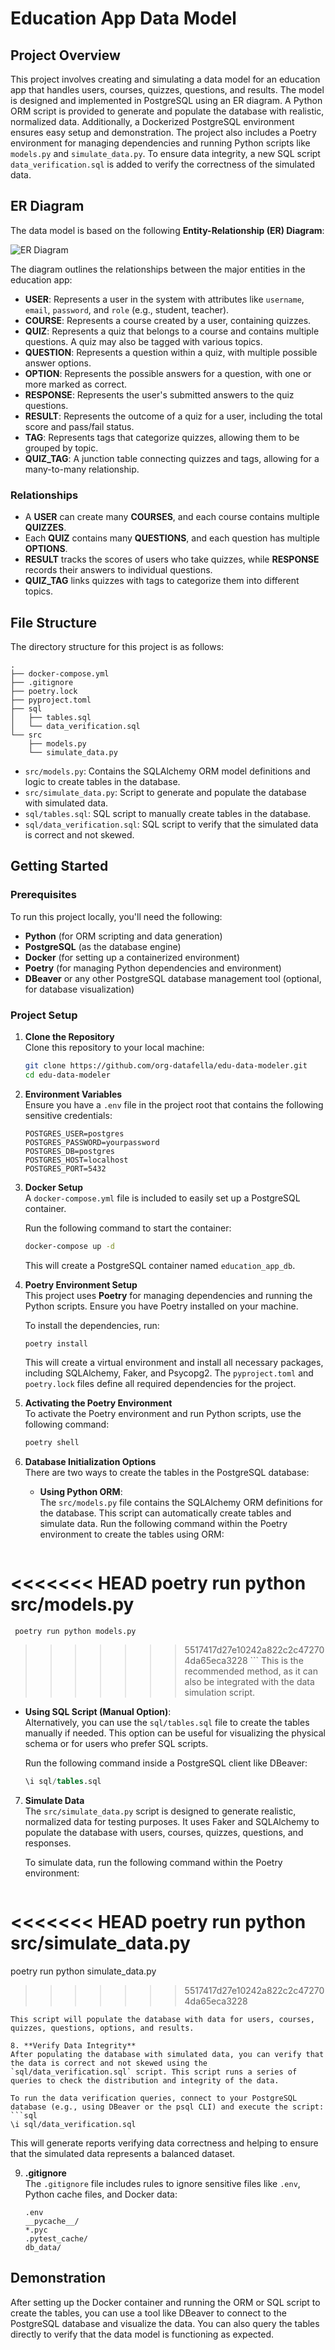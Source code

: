 # Education App Data Model

## Project Overview
This project involves creating and simulating a data model for an education app that handles users, courses, quizzes, questions, and results. The model is designed and implemented in PostgreSQL using an ER diagram. A Python ORM script is provided to generate and populate the database with realistic, normalized data. Additionally, a Dockerized PostgreSQL environment ensures easy setup and demonstration. The project also includes a Poetry environment for managing dependencies and running Python scripts like `models.py` and `simulate_data.py`. To ensure data integrity, a new SQL script `data_verification.sql` is added to verify the correctness of the simulated data.

## ER Diagram

The data model is based on the following **Entity-Relationship (ER) Diagram**:

![ER Diagram](./image.png)

The diagram outlines the relationships between the major entities in the education app:

- **USER**: Represents a user in the system with attributes like `username`, `email`, `password`, and `role` (e.g., student, teacher).
- **COURSE**: Represents a course created by a user, containing quizzes.
- **QUIZ**: Represents a quiz that belongs to a course and contains multiple questions. A quiz may also be tagged with various topics.
- **QUESTION**: Represents a question within a quiz, with multiple possible answer options.
- **OPTION**: Represents the possible answers for a question, with one or more marked as correct.
- **RESPONSE**: Represents the user's submitted answers to the quiz questions.
- **RESULT**: Represents the outcome of a quiz for a user, including the total score and pass/fail status.
- **TAG**: Represents tags that categorize quizzes, allowing them to be grouped by topic.
- **QUIZ_TAG**: A junction table connecting quizzes and tags, allowing for a many-to-many relationship.

### Relationships
- A **USER** can create many **COURSES**, and each course contains multiple **QUIZZES**.
- Each **QUIZ** contains many **QUESTIONS**, and each question has multiple **OPTIONS**.
- **RESULT** tracks the scores of users who take quizzes, while **RESPONSE** records their answers to individual questions.
- **QUIZ_TAG** links quizzes with tags to categorize them into different topics.

## File Structure

The directory structure for this project is as follows:

```
.
├── docker-compose.yml
├── .gitignore
├── poetry.lock
├── pyproject.toml
├── sql
│   ├── tables.sql
│   └── data_verification.sql
└── src
    ├── models.py
    └── simulate_data.py
```

- `src/models.py`: Contains the SQLAlchemy ORM model definitions and logic to create tables in the database.
- `src/simulate_data.py`: Script to generate and populate the database with simulated data.
- `sql/tables.sql`: SQL script to manually create tables in the database.
- `sql/data_verification.sql`: SQL script to verify that the simulated data is correct and not skewed.

## Getting Started

### Prerequisites
To run this project locally, you'll need the following:
- **Python** (for ORM scripting and data generation)
- **PostgreSQL** (as the database engine)
- **Docker** (for setting up a containerized environment)
- **Poetry** (for managing Python dependencies and environment)
- **DBeaver** or any other PostgreSQL database management tool (optional, for database visualization)

### Project Setup

1. **Clone the Repository**  
   Clone this repository to your local machine:
   ```bash
   git clone https://github.com/org-datafella/edu-data-modeler.git
   cd edu-data-modeler
   ```

2. **Environment Variables**  
   Ensure you have a `.env` file in the project root that contains the following sensitive credentials:

   ```
   POSTGRES_USER=postgres
   POSTGRES_PASSWORD=yourpassword
   POSTGRES_DB=postgres
   POSTGRES_HOST=localhost
   POSTGRES_PORT=5432
   ```

3. **Docker Setup**  
   A `docker-compose.yml` file is included to easily set up a PostgreSQL container.

   Run the following command to start the container:
   ```bash
   docker-compose up -d
   ```

   This will create a PostgreSQL container named `education_app_db`.

4. **Poetry Environment Setup**  
   This project uses **Poetry** for managing dependencies and running the Python scripts. Ensure you have Poetry installed on your machine.

   To install the dependencies, run:
   ```bash
   poetry install
   ```

   This will create a virtual environment and install all necessary packages, including SQLAlchemy, Faker, and Psycopg2. The `pyproject.toml` and `poetry.lock` files define all required dependencies for the project.

5. **Activating the Poetry Environment**  
   To activate the Poetry environment and run Python scripts, use the following command:
   ```bash
   poetry shell
   ```

6. **Database Initialization Options**  
   There are two ways to create the tables in the PostgreSQL database:

   - **Using Python ORM**:  
     The `src/models.py` file contains the SQLAlchemy ORM definitions for the database. This script can automatically create tables and simulate data.
     Run the following command within the Poetry environment to create the tables using ORM:
     ```bash
<<<<<<< HEAD
     poetry run python src/models.py
=======
     poetry run python models.py
>>>>>>> 5517417d27e10242a822c2c472704da65eca3228
     ```
     This is the recommended method, as it can also be integrated with the data simulation script.

   - **Using SQL Script (Manual Option)**:  
     Alternatively, you can use the `sql/tables.sql` file to create the tables manually if needed. This option can be useful for visualizing the physical schema or for users who prefer SQL scripts.

     Run the following command inside a PostgreSQL client like DBeaver:
     ```sql
     \i sql/tables.sql
     ```

7. **Simulate Data**  
   The `src/simulate_data.py` script is designed to generate realistic, normalized data for testing purposes. It uses Faker and SQLAlchemy to populate the database with users, courses, quizzes, questions, and responses.

   To simulate data, run the following command within the Poetry environment:
   ```bash
<<<<<<< HEAD
   poetry run python src/simulate_data.py
=======
   poetry run python simulate_data.py
>>>>>>> 5517417d27e10242a822c2c472704da65eca3228
   ```
   This script will populate the database with data for users, courses, quizzes, questions, options, and results.

8. **Verify Data Integrity**  
   After populating the database with simulated data, you can verify that the data is correct and not skewed using the `sql/data_verification.sql` script. This script runs a series of queries to check the distribution and integrity of the data.

   To run the data verification queries, connect to your PostgreSQL database (e.g., using DBeaver or the psql CLI) and execute the script:
   ```sql
   \i sql/data_verification.sql
   ```

   This will generate reports verifying data correctness and helping to ensure that the simulated data represents a balanced dataset.

9. **.gitignore**  
   The `.gitignore` file includes rules to ignore sensitive files like `.env`, Python cache files, and Docker data:

   ```
   .env
   __pycache__/
   *.pyc
   .pytest_cache/
   db_data/
   ```

## Demonstration

After setting up the Docker container and running the ORM or SQL script to create the tables, you can use a tool like DBeaver to connect to the PostgreSQL database and visualize the data. You can also query the tables directly to verify that the data model is functioning as expected.
